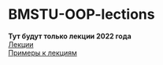 # BMSTU-OOP-lections

**Тут будут только лекции 2022 года**  
[Лекции](https://github.com/AskaryanKarine/BMSTU-OOP-lections/wiki/)  
[Примеры к лекциям](https://cloud.mail.ru/public/pUEM/xQLGPtve6)
